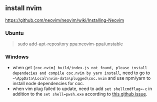 ## install nvim
https://github.com/neovim/neovim/wiki/Installing-Neovim


### Ubuntu
> sudo add-apt-repository ppa:neovim-ppa/unstable

###  Windows
* when get `[coc.nvim] build/index.js not found, please install dependecies and compile coc.nvim by yarn install`, need to go to `~\AppData\Local\nvim-data\plugged\coc.nvim` and use npm/yarn to install node dependencies for coc.
* when vim plug failed to update, need to add `set shellcmdflag=-c` in addition to the `set shell=pwsh.exe` according to [this github issue](https://github.com/neovim/neovim/issues/13893#issuecomment-774631930).
